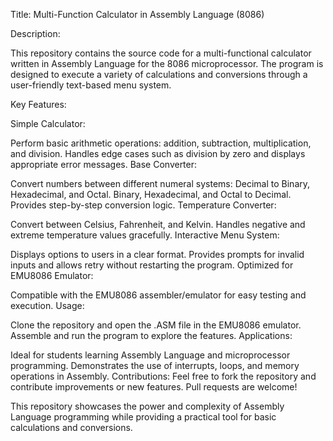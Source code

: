 Title: Multi-Function Calculator in Assembly Language (8086)

Description:

This repository contains the source code for a multi-functional calculator written in Assembly Language for the 8086 microprocessor. The program is designed to execute a variety of calculations and conversions through a user-friendly text-based menu system.

Key Features:

Simple Calculator:

Perform basic arithmetic operations: addition, subtraction, multiplication, and division.
Handles edge cases such as division by zero and displays appropriate error messages.
Base Converter:

Convert numbers between different numeral systems:
Decimal to Binary, Hexadecimal, and Octal.
Binary, Hexadecimal, and Octal to Decimal.
Provides step-by-step conversion logic.
Temperature Converter:

Convert between Celsius, Fahrenheit, and Kelvin.
Handles negative and extreme temperature values gracefully.
Interactive Menu System:

Displays options to users in a clear format.
Provides prompts for invalid inputs and allows retry without restarting the program.
Optimized for EMU8086 Emulator:

Compatible with the EMU8086 assembler/emulator for easy testing and execution.
Usage:

Clone the repository and open the .ASM file in the EMU8086 emulator.
Assemble and run the program to explore the features.
Applications:

Ideal for students learning Assembly Language and microprocessor programming.
Demonstrates the use of interrupts, loops, and memory operations in Assembly.
Contributions: Feel free to fork the repository and contribute improvements or new features. Pull requests are welcome!

This repository showcases the power and complexity of Assembly Language programming while providing a practical tool for basic calculations and conversions.














